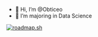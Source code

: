 - 👋 Hi, I’m @Obticeo
- 👀 I’m majoring in Data Science

[![roadmap.sh](https://roadmap.sh/card/wide/667992aaae5b6c4179504a8b?variant=dark&roadmaps=ai-data-scientist)](https://roadmap.sh)

<!---
Obticeo/Obticeo is a ✨ special ✨ repository because its `README.md` (this file) appears on your GitHub profile.
You can click the Preview link to take a look at your changes.
--->
